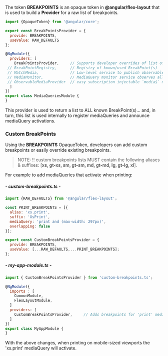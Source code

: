 The token **BREAKPOINTS** is an opaque token in **@angular/flex-layout** that is used to build a **Provider** for a raw list of breakpoints.

```js
import {OpaqueToken} from '@angular/core';

export const BreakPointsProvider = { 
  provide: BREAKPOINTS,
  useValue: RAW_DEFAULTS
};
```

```js
@NgModule({
  providers: [
    BreakPointsProvider,     // Supports developer overrides of list of known breakpoints
 // BreakPointRegistry,      // Registry of known/used BreakPoint(s)
 // MatchMedia,              // Low-level service to publish observables w/ window.matchMedia()
 // MediaMonitor,            // MediaQuery monitor service observes all known breakpoints
 // ObservableMediaProvider  // easy subscription injectable `media$` matchMedia observable
  ]
})
export class MediaQueriesModule {
}
```

This provider is used to return a list to ALL known BreakPoint(s)... and, in turn, this list is used internally to register mediaQueries and announce mediaQuery activations.


### Custom BreakPoints

Using the **BREAKPOINTS** OpaqueToken, developers can add custom breakpoints or easily override existing breakpoints.

> NOTE: !! custom breakpoints lists MUST contain the following aliases & suffixes: [**xs, gt-xs, sm, gt-sm, md, gt-md, lg, gt-lg, xl**].

For example to add mediaQueries that activate when printing:

##### - custom-breakpoints.ts - 

```js
import {RAW_DEFAULTS} from '@angular/flex-layout';

const PRINT_BREAKPOINTS = [{
  alias: 'xs.print',
  suffix: 'XsPrint',
  mediaQuery: 'print and (max-width: 297px)',
  overlapping: false
}];

export const CustomBreakPointsProvider = { 
  provide: BREAKPOINTS,
  useValue: [...RAW_DEFAULTS,...PRINT_BREAKPOINTS];
};
```

##### - my-app-module.ts -

```js
import { CustomBreakPointsProvider } from 'custom-breakpoints.ts';

@NgModule({
  imports : [
    CommonModule,
    FlexLayoutModule,
  ]
  providers: [
    CustomBreakPointsProvider,     // Adds breakpoints for 'print' mediaQueries
  ]
})
export class MyAppModule {
}
```

With the above changes, when printing on mobile-sized viewports the 'xs.print' mediaQuery will activate.

